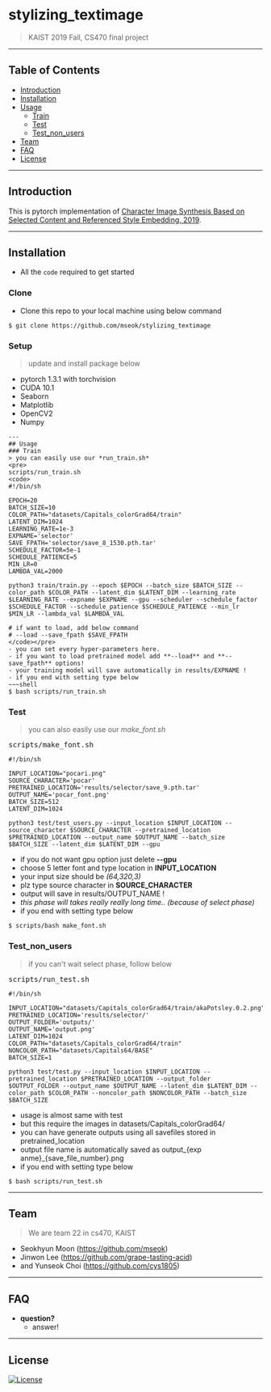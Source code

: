 # stylizing_textimage
> KAIST 2019 Fall, CS470 final project

--- 
## Table of Contents

- [Introduction](#introduction)
- [Installation](#installation)
- [Usage](#Usage)
    - [Train](#Train)
    - [Test](#Test)
    - [Test_non_users](#Test_non_users)
- [Team](#team)
- [FAQ](#FAQ)
- [License](#license)

---
## Introduction
This is pytorch implementation of [Character Image Synthesis Based on Selected Content and Referenced Style Embedding, 2019](!https://ieeexplore.ieee.org/stamp/stamp.jsp?tp=&arnumber=8784736).

---
## Installation
- All the `code` required to get started
### Clone
- Clone this repo to your local machine using below command
~~~shell
$ git clone https://github.com/mseok/stylizing_textimage
~~~
### Setup
> update and install package below
- pytorch 1.3.1 with torchvision
- CUDA 10.1
- Seaborn
- Matplotlib
- OpenCV2
- Numpy
~~~
---
## Usage
### Train
> you can easily use our *run_train.sh*
<pre>
scripts/run_train.sh
<code>
#!/bin/sh

EPOCH=20
BATCH_SIZE=10
COLOR_PATH="datasets/Capitals_colorGrad64/train"
LATENT_DIM=1024
LEARNING_RATE=1e-3
EXPNAME='selector'
SAVE_FPATH='selector/save_8_1530.pth.tar'
SCHEDULE_FACTOR=5e-1
SCHEDULE_PATIENCE=5
MIN_LR=0
LAMBDA_VAL=2000

python3 train/train.py --epoch $EPOCH --batch_size $BATCH_SIZE --color_path $COLOR_PATH --latent_dim $LATENT_DIM --learning_rate $LEARNING_RATE --expname $EXPNAME --gpu --scheduler --schedule_factor $SCHEDULE_FACTOR --schedule_patience $SCHEDULE_PATIENCE --min_lr $MIN_LR --lambda_val $LAMBDA_VAL

# if want to load, add below command
# --load --save_fpath $SAVE_FPATH
</code></pre>
- you can set every hyper-parameters here.
- if you want to load pretrained model add **--load** and **--save_fpath** options!
- your training model will save automatically in results/EXPNAME !
- if you end with setting type below
~~~shell
$ bash scripts/run_train.sh
~~~

### Test
> you can also easily use our *make_font.sh*
<pre>
scripts/make_font.sh
<code>
#!/bin/sh

INPUT_LOCATION="pocari.png"
SOURCE_CHARACTER='pocar'
PRETRAINED_LOCATION='results/selector/save_9.pth.tar'
OUTPUT_NAME='pocar_font.png'
BATCH_SIZE=512
LATENT_DIM=1024

python3 test/test_users.py --input_location $INPUT_LOCATION --source_character $SOURCE_CHARACTER --pretrained_location $PRETRAINED_LOCATION --output_name $OUTPUT_NAME --batch_size $BATCH_SIZE --latent_dim $LATENT_DIM --gpu
</code></pre>
- if you do not want gpu option just delete **--gpu**
- choose 5 letter font and type location in **INPUT_LOCATION**
- your input size should be *(64,320,3)*
- plz type source character in **SOURCE_CHARACTER**
- output will save in results/OUTPUT_NAME !
- *this phase will takes really really long time.. (because of select phase)*
- if you end with setting type below
~~~shell
$ scripts/bash make_font.sh
~~~

### Test_non_users
> if you can't wait select phase, follow below
<pre>
scripts/run_test.sh
<code>
#!/bin/sh

INPUT_LOCATION="datasets/Capitals_colorGrad64/train/akaPotsley.0.2.png"
PRETRAINED_LOCATION='results/selector/'
OUTPUT_FOLDER='outputs/'
OUTPUT_NAME='output.png'
LATENT_DIM=1024
COLOR_PATH="datasets/Capitals_colorGrad64/train"
NONCOLOR_PATH="datasets/Capitals64/BASE"
BATCH_SIZE=1

python3 test/test.py --input_location $INPUT_LOCATION --pretrained_location $PRETRAINED_LOCATION --output_folder $OUTPUT_FOLDER --output_name $OUTPUT_NAME --latent_dim $LATENT_DIM --color_path $COLOR_PATH --noncolor_path $NONCOLOR_PATH --batch_size $BATCH_SIZE
</code></pre>
- usage is almost same with test
- but this require the images in datasets/Capitals_colorGrad64/
- you can have generate outputs using all savefiles stored in pretrained_location
- output file name is automatically saved as output_{exp anme}_{save_file_number}.png
- if you end with setting type below
~~~shell
$ bash scripts/run_test.sh
~~~
---
## Team
> We are team 22 in cs470, KAIST
- Seokhyun Moon (https://github.com/mseok)
- Jinwon Lee (https://github.com/grape-tasting-acid)
- and Yunseok Choi (https://github.com/cys1805)
--- 
## FAQ

- **question?**
    - answer!  
--- 
## License

[![License](http://img.shields.io/:license-mit-blue.svg?style=flat-square)](http://badges.mit-license.org)
